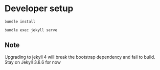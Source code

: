# Developer setup
`bundle install`

`bundle exec jekyll serve`

## Note
Upgrading to jekyll 4 will break the bootstrap dependency and fail to build.
Stay on Jekyll 3.8.6 for now